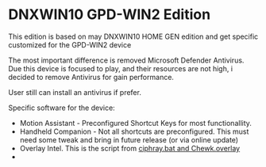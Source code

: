 # DNXWIN10 GPD-WIN2 Edition

This edition is based on may DNXWIN10 HOME GEN edition and get specific customized for the GPD-WIN2 device

The most important difference is removed Microsoft Defender Antivirus. Due this device is focused to play, and their resources are not high, i decided to remove Antivirus for gain performance.

User still can install an antivirus if prefer.

Specific software for the device:

- Motion Assistant - Preconfigured Shortcut Keys for most functionallity.
- Handheld Companion - Not all shortcuts are preconfigured. This must need some tweak and bring in future release (or via online update)
- Overlay Intel. This is the script from [ciphray.bat and Chewk.overlay](https://discord.com/channels/243411108940087297/826965330965430272/832688561277894686)
- 
